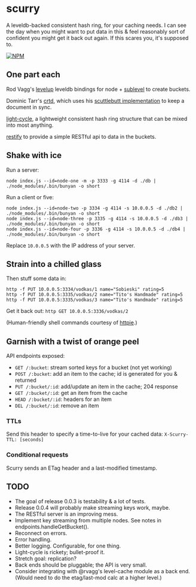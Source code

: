 scurry
======

A leveldb-backed consistent hash ring, for your caching needs. I can see the day when you might want to put data in this & feel reasonably sort of confident you might get it back out again. If this scares you, it's supposed to.

[![NPM](https://nodei.co/npm/scurry.png)](https://nodei.co/npm/scurry/)

## One part each

Rod Vagg's [levelup](https://github.com/rvagg/node-levelup) leveldb bindings for node + [sublevel](https://github.com/dominictarr/level-sublevel) to create buckets.

Dominic Tarr's [crtd](https://github.com/dominictarr/crdt), which uses his [scuttlebutt implementation](https://github.com/dominictarr/scuttlebutt) to keep a document in sync.

[light-cycle](https://github.com/ceejbot/light-cycle), a lightweight consistent hash ring structure that can be mixed into most anything.

[restify](http://mcavage.me/node-restify/) to provide a simple RESTful api to data in the buckets.

## Shake with ice

Run a server:

`node index.js --id=node-one -m -p 3333 -g 4114 -d ./db | ./node_modules/.bin/bunyan -o short`

Run a client or five:

```shell
node index.js --id=node-two -p 3334 -g 4114 -s 10.0.0.5 -d ./db2 | ./node_modules/.bin/bunyan -o short
node index.js --id=node-three -p 3335 -g 4114 -s 10.0.0.5 -d ./db3 | ./node_modules/.bin/bunyan -o short
node index.js --id=node-four -p 3336 -g 4114 -s 10.0.0.5 -d ./db4 | ./node_modules/.bin/bunyan -o short
```

Replace `10.0.0.5` with the IP address of your server.

## Strain into a chilled glass

Then stuff some data in: 

```shell
http -f PUT 10.0.0.5:3334/vodkas/1 name="Sobieski" rating=5
http -f PUT 10.0.0.5:3335/vodkas/2 name="Tito's Handmade" rating=5
http -f PUT 10.0.0.5:3335/vodkas/3 name="Tito's Handmade" rating=5
```

Get it back out: `http GET 10.0.0.5:3336/vodkas/2`

(Human-friendly shell commands courtesy of [httpie](https://github.com/jkbr/httpie).)

## Garnish with a twist of orange peel

API endpoints exposed:

- `GET /:bucket`: stream sorted keys for a bucket (not yet working)
- `POST /:bucket`: add an item to the cache; id is generated for you & returned
- `PUT /:bucket/:id`: add/update an item in the cache; 204 response
- `GET /:bucket/:id`: get an item from the cache
- `HEAD /:bucket/:id`: headers for an item
- `DEL /:bucket/:id`: remove an item

### TTLs

Send this header to specify a time-to-live for your cached data: `X-Scurry-TTL: [seconds]`

### Conditional requests

Scurry sends an ETag header and a last-modified timestamp.

## TODO

- The goal of release 0.0.3 is testability & a lot of tests.
- Release 0.0.4 will probably make streaming keys work, maybe.
- The RESTful server is an improving mess. 
- Implement key streaming from multiple nodes. See notes in endpoints.handleGetBucket().
- Reconnect on errors.
- Error handling.
- Better logging. Configurable, for one thing.
- Light-cycle is rickety; bullet-proof it.
- Stretch goal: replication? 
- Back ends should be pluggable; the API is very small.
- Consider integrating with @rvagg's level-cache module as a back end. (Would need to do the etag/last-mod calc at a higher level.)


